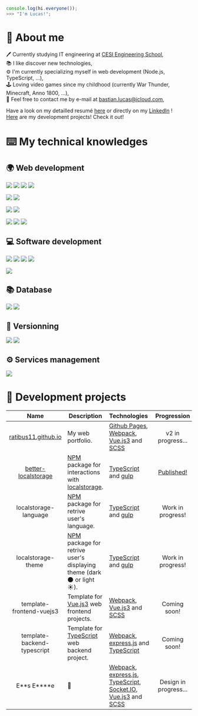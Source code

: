 ```js
console.log(hi.everyone());
>>> "I'm Lucas!";
```

# :man: About me

:pen: Currently studying IT engineering at [CESI Engineering School](https://cesi.fr),\
:books: I like discover new technologies,\
:gear: I'm currently specializing myself in web development (Node.js, TypeScript, ...),\
:joystick: Loving video games since my childhood (currently War Thunder, Minecraft, Anno 1800, ...),\
:email: Feel free to contact me by e-mail at [bastian.lucas@icloud.com](mailto:Lucas%20Bastian<bastian.lucas@icloud.com>),

Have a look on my detailled resumé [here](https://github.com/Ratibus11/Ratibus11/blob/main/RESUME.md) or directly on my [LinkedIn](https://linkedin.com/in/lucas-bastian) !\
[Here](#hammer-development-projects) are my development projects! Check it out!

# :keyboard: My technical knowledges

## :earth_africa: Web development

![](https://img.shields.io/badge/HTML5-D96A3A?style=for-the-badge)
![](https://img.shields.io/badge/CSS3-3465E1?style=for-the-badge)
![](https://img.shields.io/badge/JavaScript-ECD74E?style=for-the-badge)
![](https://img.shields.io/badge/PHP-7378A9?style=for-the-badge)

![](https://img.shields.io/badge/SCSS-BA6A92?style=for-the-badge)
![](https://img.shields.io/badge/TypeScript-4074BA?style=for-the-badge)

![](https://img.shields.io/badge/Node.js-62964C?style=for-the-badge)
![](https://img.shields.io/badge/Webpack-99CDF3?style=for-the-badge)

![](https://img.shields.io/badge/Vue.js-61AF83?style=for-the-badge)
![](https://img.shields.io/badge/Laravel-E4412F?style=for-the-badge)
![](https://img.shields.io/badge/Bootstrap-612BE4?style=for-the-badge)

## :computer: Software development

![](https://img.shields.io/badge/Python-F0D062?style=for-the-badge)
![](https://img.shields.io/badge/C++-17427A?style=for-the-badge)
![](https://img.shields.io/badge/C%23-3F8B2A?style=for-the-badge)
![](https://img.shields.io/badge/.NET-4A36CC?style=for-the-badge)

![](https://img.shields.io/badge/Arduino-3F9095?style=for-the-badge)

## :books: Database

![](https://img.shields.io/badge/MySql-255D82?style=for-the-badge)
![](https://img.shields.io/badge/MongoDB-6BAD4F?style=for-the-badge)

## :memo: Versionning

![](https://img.shields.io/badge/Github-1C1F23?style=for-the-badge)
![](https://img.shields.io/badge/Gitlab-E8A044?style=for-the-badge)

## :gear: Services management

![](https://img.shields.io/badge/Docker-3B7AA6?style=for-the-badge)

# :hammer: Development projects

|                                  Name                                   | Description                                                                                                                                    | Technologies                                                                                                                                                                                                         |                          Progression                           |                                License                                |
| :---------------------------------------------------------------------: | ---------------------------------------------------------------------------------------------------------------------------------------------- | -------------------------------------------------------------------------------------------------------------------------------------------------------------------------------------------------------------------- | :------------------------------------------------------------: | :-------------------------------------------------------------------: |
|           [ratibus11.github.io](https://ratibus11.github.io)            | My web portfolio.                                                                                                                              | [Github Pages](https://pages.github.com/), [Webpack](https://webpack.js.org/), [Vue.js3](https://vuejs.org/) and [SCSS](https://sass-lang.com/)                                                                      |                       v2 in progress...                        | [CC BY-NC-ND 4.0](https://creativecommons.org/licenses/by-nc-nd/4.0/) |
| [better-localstorage](https://github.com/Ratibus11/better-localstorage) | [NPM](https://www.npmjs.com/) package for interactions with [localstorage](https://developer.mozilla.org/fr/docs/Web/API/Window/localStorage). | [TypeScript](https://www.typescriptlang.org/) and [gulp](https://gulpjs.com/)                                                                                                                                        | [Published!](https://github.com/Ratibus11/better-localstorage) |            [MIT](https://choosealicense.com/licenses/mit/)            |
|                          localstorage-language                          | [NPM](https://www.npmjs.com/) package for retrive user's language.                                                                             | [TypeScript](https://www.typescriptlang.org/) and [gulp](https://gulpjs.com/)                                                                                                                                        |                       Work in progress!                        |            [MIT](https://choosealicense.com/licenses/mit/)            |
|                           localstorage-theme                            | [NPM](https://www.npmjs.com/) package for retrive user's displaying theme (dark :new_moon: or light :sunny:).                                  | [TypeScript](https://www.typescriptlang.org/) and [gulp](https://gulpjs.com/)                                                                                                                                        |                       Work in progress!                        |            [MIT](https://choosealicense.com/licenses/mit/)            |
|                        template-frontend-vuejs3                         | Template for [Vue.js3](https://vuejs.org/) web frontend projects.                                                                              | [Webpack](https://webpack.js.org/), [Vue.js3](https://vuejs.org/) and [SCSS](https://sass-lang.com/)                                                                                                                 |                          Coming soon!                          |            [MIT](https://choosealicense.com/licenses/mit/)            |
|                       template-backend-typescript                       | Template for [TypeScript](https://www.typescriptlang) web backend project.                                                                     | [Webpack](https://webpack.js.org/), [express.js](http://expressjs.com/) and [TypeScript](https://www.typescriptlang)                                                                                                 |                          Coming soon!                          |            [MIT](https://choosealicense.com/licenses/mit/)            |
|                              E**s E\*\***e                              | :thinking:                                                                                                                                     | [Webpack](https://webpack.js.org/), [express.js](http://expressjs.com/), [TypeScript](https://www.typescriptlang), [Socket.IO](https://socket.io/), [Vue.js3](https://vuejs.org/) and [SCSS](https://sass-lang.com/) |                     Design in progress...                      |                            Private project                            |
